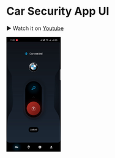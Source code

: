 # Car Security App UI

▶️ Watch it on [Youtube](https://www.youtube.com/watch?v=kBBYEHCBkoo&list=PLjyxas0TsCplPG1xOPHvyUMoeuoydhyla&index=4&t=33s)

<img src="demo.gif" height="300" alt="Car Security App UI" />
